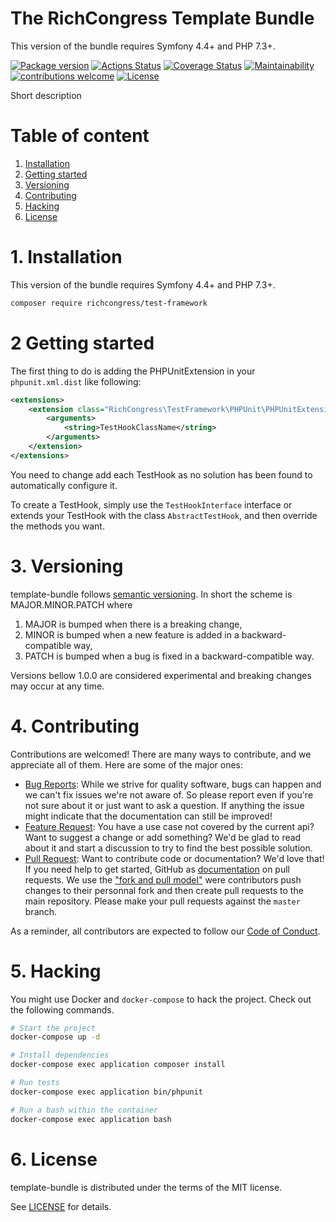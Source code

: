 The RichCongress Template Bundle
=======================================

This version of the bundle requires Symfony 4.4+ and PHP 7.3+.

[![Package version](https://img.shields.io/packagist/v/richcongress/test-framework)](https://packagist.org/packages/richcongress/test-framework)
[![Actions Status](https://github.com/richcongress/test-framework/workflows/Tests/badge.svg)](https://github.com/t/richcongress/test-framework/actions)
[![Coverage Status](https://coveralls.io/repos/github/richcongress/test-framework/badge.svg?branch=master)](https://coveralls.io/github/richcongress/test-framework?branch=master)
[![Maintainability](https://api.codeclimate.com/v1/badges/dd6a5a22230feb9ca43f/maintainability)](https://codeclimate.com/github/richcongress/test-framework/maintainability)
[![contributions welcome](https://img.shields.io/badge/contributions-welcome-brightgreen.svg?style=flat)](https://github.com/richcongress/test-framework/issues)
[![License](https://img.shields.io/badge/license-MIT-blue.svg)](LICENSE.md)

Short description


# Table of content

1. [Installation](#1-installation)
2. [Getting started](#2-getting-started)
3. [Versioning](#3-versioning)
4. [Contributing](#4-contributing)
5. [Hacking](#5-hacking)
6. [License](#6-license)


# 1. Installation

This version of the bundle requires Symfony 4.4+ and PHP 7.3+.

```bash
composer require richcongress/test-framework
```

# 2 Getting started

The first thing to do is adding the PHPUnitExtension in your `phpunit.xml.dist` like following:

```xml
<extensions>
    <extension class="RichCongress\TestFramework\PHPUnit\PHPUnitExtension">
        <arguments>
            <string>TestHookClassName</string>
        </arguments>
    </extension>
</extensions>
```

You need to change add each TestHook as no solution has been found to automatically configure it.

To create a TestHook, simply use the `TestHookInterface` interface or extends your TestHook with the class `AbstractTestHook`, and then override the methods you want.



# 3. Versioning

template-bundle follows [semantic versioning](https://semver.org/). In short the scheme is MAJOR.MINOR.PATCH where
1. MAJOR is bumped when there is a breaking change,
2. MINOR is bumped when a new feature is added in a backward-compatible way,
3. PATCH is bumped when a bug is fixed in a backward-compatible way.

Versions bellow 1.0.0 are considered experimental and breaking changes may occur at any time.


# 4. Contributing

Contributions are welcomed! There are many ways to contribute, and we appreciate all of them. Here are some of the major ones:

* [Bug Reports](https://github.com/richcongress/test-framework/issues): While we strive for quality software, bugs can happen and we can't fix issues we're not aware of. So please report even if you're not sure about it or just want to ask a question. If anything the issue might indicate that the documentation can still be improved!
* [Feature Request](https://github.com/richcongress/test-framework/issues): You have a use case not covered by the current api? Want to suggest a change or add something? We'd be glad to read about it and start a discussion to try to find the best possible solution.
* [Pull Request](https://github.com/richcongress/test-framework/merge_requests): Want to contribute code or documentation? We'd love that! If you need help to get started, GitHub as [documentation](https://help.github.com/articles/about-pull-requests/) on pull requests. We use the ["fork and pull model"](https://help.github.com/articles/about-collaborative-development-models/) were contributors push changes to their personnal fork and then create pull requests to the main repository. Please make your pull requests against the `master` branch.

As a reminder, all contributors are expected to follow our [Code of Conduct](CODE_OF_CONDUCT.md).


# 5. Hacking

You might use Docker and `docker-compose` to hack the project. Check out the following commands.

```bash
# Start the project
docker-compose up -d

# Install dependencies
docker-compose exec application composer install

# Run tests
docker-compose exec application bin/phpunit

# Run a bash within the container
docker-compose exec application bash
```


# 6. License

template-bundle is distributed under the terms of the MIT license.

See [LICENSE](LICENSE.md) for details.
